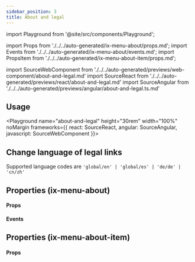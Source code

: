 ```yaml
---
sidebar_position: 3
title: About and legal
---
```


import Playground from '@site/src/components/Playground';

import Props from './../../auto-generated/ix-menu-about/props.md';
import Events from './../../auto-generated/ix-menu-about/events.md';
import PropsItem from './../../auto-generated/ix-menu-about-item/props.md';

import SourceWebComponent from './../../auto-generated/previews/web-component/about-and-legal.md'
import SourceReact from './../../auto-generated/previews/react/about-and-legal.md'
import SourceAngular from './../../auto-generated/previews/angular/about-and-legal.ts.md'

## Usage

<Playground
name="about-and-legal" height="30rem" width="100%" noMargin
frameworks={{
  react: SourceReact,
  angular: SourceAngular,
  javascript: SourceWebComponent
}}>
</Playground>

## Change language of legal links

Supported language codes are `'global/en' | 'global/es' | 'de/de' | 'cn/zh'`

## Properties (ix-menu-about)

#### Props

<Props />

#### Events

<Events />

## Properties (ix-menu-about-item)

#### Props

<PropsItem />
